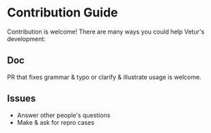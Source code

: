 # Contribution Guide

Contribution is welcome! There are many ways you could help Vetur's development:

## Doc

PR that fixes grammar & typo or clarify & illustrate usage is welcome.

## Issues

- Answer other people's questions
- Make & ask for repro cases
